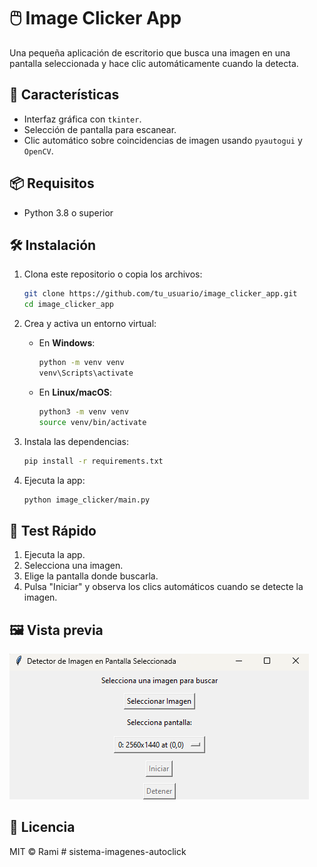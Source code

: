 # 🖱️ Image Clicker App

Una pequeña aplicación de escritorio que busca una imagen en una pantalla seleccionada y hace clic automáticamente cuando la detecta.

## 🚀 Características

- Interfaz gráfica con `tkinter`.
- Selección de pantalla para escanear.
- Clic automático sobre coincidencias de imagen usando `pyautogui` y `OpenCV`.

## 📦 Requisitos

- Python 3.8 o superior

## 🛠 Instalación

1. Clona este repositorio o copia los archivos:

   ```bash
   git clone https://github.com/tu_usuario/image_clicker_app.git
   cd image_clicker_app
   ```

2. Crea y activa un entorno virtual:

   - En **Windows**:

     ```bash
     python -m venv venv
     venv\Scripts\activate
     ```

   - En **Linux/macOS**:

     ```bash
     python3 -m venv venv
     source venv/bin/activate
     ```

3. Instala las dependencias:

   ```bash
   pip install -r requirements.txt
   ```

4. Ejecuta la app:

   ```bash
   python image_clicker/main.py
   ```

## 🧪 Test Rápido

1. Ejecuta la app.
2. Selecciona una imagen.
3. Elige la pantalla donde buscarla.
4. Pulsa "Iniciar" y observa los clics automáticos cuando se detecte la imagen.

## 🖼️ Vista previa

![App UI](demo.png)

## 📄 Licencia

MIT © Rami
#   s i s t e m a - i m a g e n e s - a u t o c l i c k 
 
 